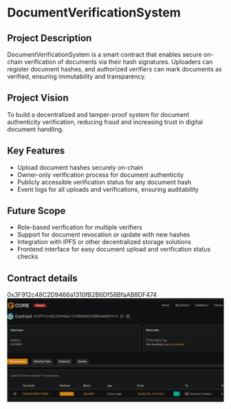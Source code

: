 # DocumentVerificationSystem

## Project Description
DocumentVerificationSystem is a smart contract that enables secure on-chain verification of documents via their hash signatures. Uploaders can register document hashes, and authorized verifiers can mark documents as verified, ensuring immutability and transparency.

## Project Vision
To build a decentralized and tamper-proof system for document authenticity verification, reducing fraud and increasing trust in digital document handling.

## Key Features
- Upload document hashes securely on-chain
- Owner-only verification process for document authenticity
- Publicly accessible verification status for any document hash
- Event logs for all uploads and verifications, ensuring auditability

## Future Scope
- Role-based verification for multiple verifiers
- Support for document revocation or update with new hashes
- Integration with IPFS or other decentralized storage solutions
- Frontend interface for easy document upload and verification status checks

## Contract details 
0x3F912c48C2D9466a1310fB2B6Df58BfaAB8DF474![alt text](image.png)
